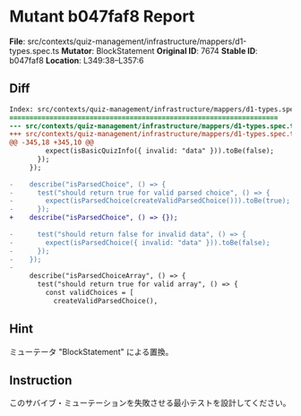 # Mutant b047faf8 Report

**File**: src/contexts/quiz-management/infrastructure/mappers/d1-types.spec.ts
**Mutator**: BlockStatement
**Original ID**: 7674
**Stable ID**: b047faf8
**Location**: L349:38–L357:6

## Diff

```diff
Index: src/contexts/quiz-management/infrastructure/mappers/d1-types.spec.ts
===================================================================
--- src/contexts/quiz-management/infrastructure/mappers/d1-types.spec.ts	original
+++ src/contexts/quiz-management/infrastructure/mappers/d1-types.spec.ts	mutated #7674
@@ -345,18 +345,10 @@
         expect(isBasicQuizInfo({ invalid: "data" })).toBe(false);
       });
     });
 
-    describe("isParsedChoice", () => {
-      test("should return true for valid parsed choice", () => {
-        expect(isParsedChoice(createValidParsedChoice())).toBe(true);
-      });
+    describe("isParsedChoice", () => {});
 
-      test("should return false for invalid data", () => {
-        expect(isParsedChoice({ invalid: "data" })).toBe(false);
-      });
-    });
-
     describe("isParsedChoiceArray", () => {
       test("should return true for valid array", () => {
         const validChoices = [
           createValidParsedChoice(),
```

## Hint

ミューテータ "BlockStatement" による置換。

## Instruction

このサバイブ・ミューテーションを失敗させる最小テストを設計してください。
